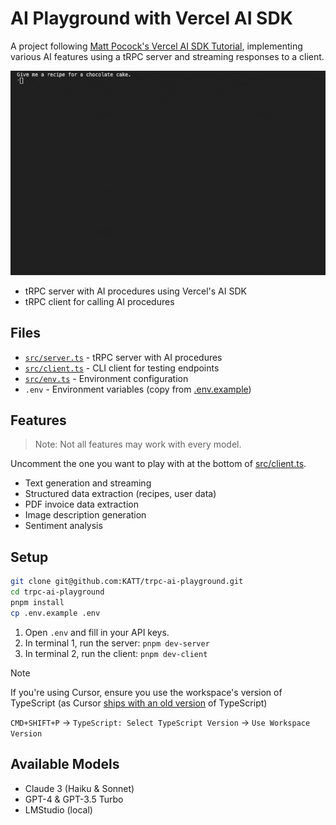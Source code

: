 # AI Playground with Vercel AI SDK

A project following [Matt Pocock's Vercel AI SDK Tutorial](https://www.aihero.dev/structured-data-from-pdfs-with-vercel-ai-sdk?list=vercel-ai-sdk-tutorial), implementing various AI features using a tRPC server and streaming responses to a client.

![Demo GIF](./demo.gif)

- tRPC server with AI procedures using Vercel's AI SDK
- tRPC client for calling AI procedures

## Files

- [`src/server.ts`](./src/server.ts) - tRPC server with AI procedures
- [`src/client.ts`](./src/client.ts) - CLI client for testing endpoints
- [`src/env.ts`](./src/env.ts) - Environment configuration
- `.env` - Environment variables (copy from [.env.example](./.env.example))

## Features

> Note: Not all features may work with every model.

Uncomment the one you want to play with at the bottom of [src/client.ts](./src/client.ts).

- Text generation and streaming
- Structured data extraction (recipes, user data)
- PDF invoice data extraction
- Image description generation
- Sentiment analysis

## Setup

```bash
git clone git@github.com:KATT/trpc-ai-playground.git
cd trpc-ai-playground
pnpm install
cp .env.example .env
```

1. Open `.env` and fill in your API keys.
2. In terminal 1, run the server: `pnpm dev-server`
3. In terminal 2, run the client: `pnpm dev-client`

> [!NOTE]
>
> If you're using Cursor, ensure you use the workspace's version of TypeScript (as Cursor [ships with an old version](https://forum.cursor.com/t/bump-typescript-version-to-5-6/28370) of TypeScript)
>
> `CMD+SHIFT+P` → `TypeScript: Select TypeScript Version` → `Use Workspace Version`

## Available Models

- Claude 3 (Haiku & Sonnet)
- GPT-4 & GPT-3.5 Turbo
- LMStudio (local)
